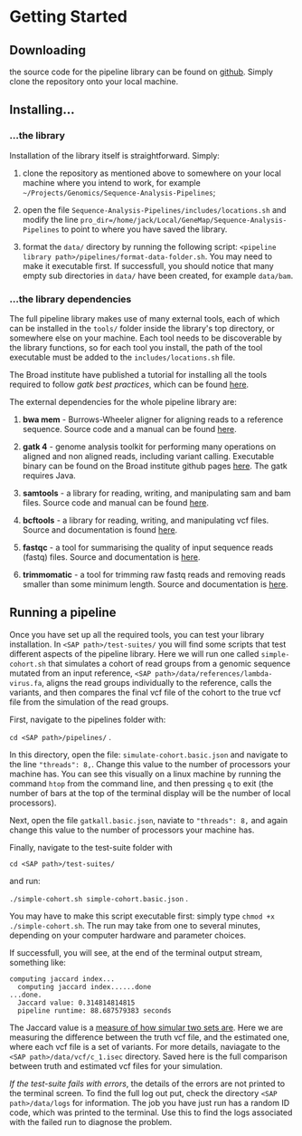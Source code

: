 # Getting Started

## Downloading

the source code for the pipeline library can be found on [github](https://github.com/gkm-software-dev/Sequence-Analysis-Pipelines/tree/experiment-jack). Simply clone the repository onto your local machine. 

## Installing...

### ...the library
Installation of the library itself is straightforward. Simply:

1. clone the repository as mentioned above to somewhere on your local machine where you intend to work, for example `~/Projects/Genomics/Sequence-Analysis-Pipelines`;

2. open the file `Sequence-Analysis-Pipelines/includes/locations.sh` and modify the line `pro_dir=/home/jack/Local/GeneMap/Sequence-Analysis-Pipelines` to point to where you have saved the library. 

3. format the `data/` directory by running the following script: `<pipeline library path>/pipelines/format-data-folder.sh`. You may need to make it executable first. If successfull, you should notice that many empty sub directories in `data/` have been created, for example `data/bam`.

### ...the library dependencies
The full pipeline library makes use of many external tools, each of which can be installed in the `tools/` folder inside the library's top directory, or somewhere else on your machine. Each tool needs to be discoverable by the library functions, so for each tool you install, the path of the tool executable must be added to the `includes/locations.sh` file. 

The Broad institute have published a tutorial for installing all the tools required to follow *gatk best practices*, which can be found [here](https://gatk.broadinstitute.org/hc/en-us/articles/360041320571--How-to-Install-all-software-packages-required-to-follow-the-GATK-Best-Practices).

The external dependencies for the whole pipeline library are:

1. **bwa mem** - Burrows-Wheeler aligner for aligning reads to a reference sequence. Source code and a manual can be found [here](http://bio-bwa.sourceforge.net/).

2. **gatk 4** - genome analysis toolkit for performing many operations on aligned and non aligned reads, including variant calling. Executable binary can be found on the Broad institute github pages [here](https://github.com/broadinstitute/gatk/releases). The gatk requires Java. 

3. **samtools** - a library for reading, writing, and manipulating sam and bam files. Source code and manual can be found [here](http://www.htslib.org/).

4. **bcftools** - a library for reading, writing, and manipulating vcf files. Source and documentation is found [here](http://samtools.github.io/bcftools/bcftools.html).

5. **fastqc** - a tool for summarising the quality of input sequence reads (fastq) files. Source and documentation is [here](https://www.bioinformatics.babraham.ac.uk/projects/fastqc/).

6. **trimmomatic** - a tool for trimming raw fastq reads and removing reads smaller than some minimum length. Source and documentation is [here](http://www.usadellab.org/cms/?page=trimmomatic).

## Running a pipeline

Once you have set up all the required tools, you can test your library installation. In `<SAP path>/test-suites/` you will find some scripts that test different aspects of the pipeline library. Here we will run one called `simple-cohort.sh` that simulates a cohort of read groups from a genomic sequence mutated from an input reference, `<SAP path>/data/references/lambda-virus.fa`, aligns the read groups individually to the reference, calls the variants, and then compares the final vcf file of the cohort to the true vcf file from the simulation of the read groups. 

First, navigate to the pipelines folder with:

`cd <SAP path>/pipelines/` .

In this directory, open the file: `simulate-cohort.basic.json` and navigate to the line `"threads": 8,`. Change this value to the number of processors your machine has. You can see this visually on a linux machine by running the command `htop` from the command line, and then pressing `q` to exit (the number of bars at the top of the terminal display will be the number of local processors). 

Next, open the file `gatkall.basic.json`, naviate to `"threads": 8,` and again change this value to the number of processors your machine has. 

Finally, navigate to the test-suite folder with 

`cd <SAP path>/test-suites/`

and run:

`./simple-cohort.sh simple-cohort.basic.json` .

You may have to make this script executable first: simply type `chmod +x ./simple-cohort.sh`. The run may take from one to several minutes, depending on your computer hardware and parameter choices. 

If successfull, you will see, at the end of the terminal output stream, something like:

```
computing jaccard index...
  computing jaccard index......done
...done.
  Jaccard value: 0.314814814815
  pipeline runtime: 88.687579383 seconds
```

The Jaccard value is a [measure of how simular two sets are](https://en.wikipedia.org/wiki/Jaccard_index). Here we are measuring the difference between the truth vcf file, and the estimated one, where each vcf file is a set of variants. For more details, naviagate to the `<SAP path>/data/vcf/c_1.isec` directory. Saved here is the full comparison between truth and estimated vcf files for your simulation. 

*If the test-suite fails with errors*, the details of the errors are not printed to the terminal screen. To find the full log out put, check the directory `<SAP path>/data/logs` for information. The job you have just run has a random ID code, which was printed to the terminal. Use this to find the logs associated with the failed run to diagnose the problem. 